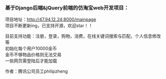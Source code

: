 ### 基于Django后端&jQuery前端的仿淘宝web开发项目：

项目地址：http://47.94.12.24:8000/mainpage</br>
项目不断更新ing，已支持开源，欢迎star！！

目前支持功能：注册，登录，购物，消费，在线关键词搜索与匹配，个人信息修改等</br>
初始化每个用户10000金币</br>
金币不够物品价格则无法交易</br>
一些网页需登陆后才能加载</br>

作者：腾讯公司员工philipzheng
